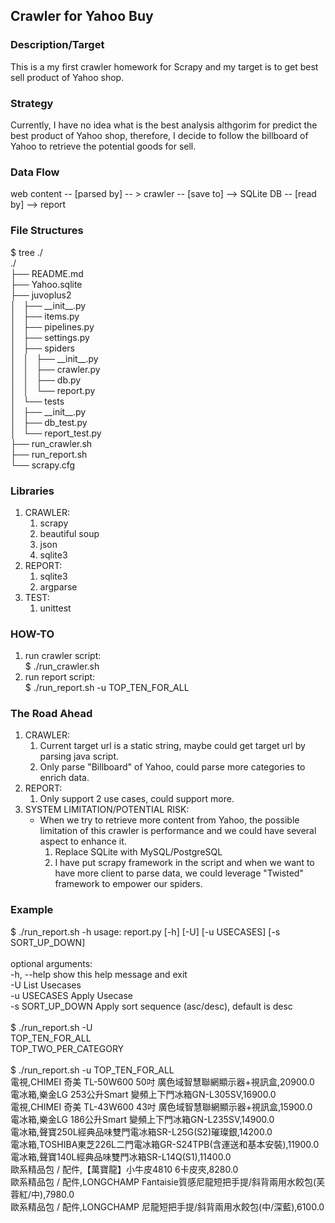 ## Crawler for Yahoo Buy

### Description/Target <br>
This is a my first crawler homework for Scrapy and my target is to get best sell product of Yahoo shop. <br>

### Strategy
Currently, I have no idea what is the best analysis althgorim for predict the best product of Yahoo shop, therefore, I decide to follow the billboard of Yahoo to retrieve the potential goods for sell.

### Data Flow <br>
web content -- [parsed by] -- > crawler -- [save to] --> SQLite DB -- [read by] --> report

### File Structures<br>
$ tree ./ <br>
./ <br>
├── README.md <br>
├── Yahoo.sqlite <br>
├── juvoplus2 <br>
│   ├── \_\_init\_\_.py <br>
│   ├── items.py <br>
│   ├── pipelines.py <br>
│   ├── settings.py <br>
│   ├── spiders <br>
│   │   ├── \_\_init\_\_.py <br>
│   │   ├── crawler.py <br>
│   │   ├── db.py <br>
│   │   └── report.py <br>
│   └── tests <br>
│       ├── \_\_init\_\_.py <br>
│       ├── db\_test.py <br>
│       └── report\_test.py <br>
├── run\_crawler.sh <br>
├── run\_report.sh <br>
└── scrapy.cfg <br>

### Libraries <br>
1. CRAWLER:
	1. scrapy
	2. beautiful soup
	3. json
	4. sqlite3
2. REPORT:
	1. sqlite3 
	2. argparse
3. TEST:
	1. unittest

### HOW-TO
1. run crawler script: <br> 
$ ./run_crawler.sh
2. run report script: <br> 
$ ./run_report.sh -u TOP\_TEN\_FOR\_ALL <br>

### The Road Ahead
1. CRAWLER:
	1. Current target url is a static string, maybe could get target url by parsing java script.
	2. Only parse "Billboard" of Yahoo, could parse more categories to enrich data.
2. REPORT:
	1. Only support 2 use cases, could support more.
3. SYSTEM LIMITATION/POTENTIAL RISK:
	* When we try to retrieve more content from Yahoo, the possible limitation of this crawler is performance and we could have several aspect to enhance it.
		1. Replace SQLite with MySQL/PostgreSQL
		2. I have put scrapy framework in the script and when we want to have more client to parse data, we could leverage "Twisted" framework to empower our spiders. 

### Example
$ ./run_report.sh -h
usage: report.py [-h] [-U] [-u USECASES] [-s SORT_UP_DOWN] <br>
<br>
optional arguments: <br>
  -h, --help       show this help message and exit <br>
  -U               List Usecases <br>
  -u USECASES      Apply Usecase <br>
  -s SORT_UP_DOWN  Apply sort sequence (asc/desc), default is desc  <br>
<br> 
$ ./run_report.sh -U <br>
TOP_TEN_FOR_ALL <br>
TOP_TWO_PER_CATEGORY <br>
<br>
$ ./run_report.sh -u TOP_TEN_FOR_ALL <br>
電視,CHIMEI 奇美 TL-50W600 50吋 廣色域智慧聯網顯示器+視訊盒,20900.0 <br>
電冰箱,樂金LG 253公升Smart 變頻上下門冰箱GN-L305SV,16900.0 <br>
電視,CHIMEI 奇美 TL-43W600 43吋 廣色域智慧聯網顯示器+視訊盒,15900.0 <br>
電冰箱,樂金LG 186公升Smart 變頻上下門冰箱GN-L235SV,14900.0 <br>
電冰箱,聲寶250L經典品味雙門電冰箱SR-L25G(S2)璀璨銀,14200.0 <br>
電冰箱,TOSHIBA東芝226L二門電冰箱GR-S24TPB(含運送和基本安裝),11900.0 <br>
電冰箱,聲寶140L經典品味雙門冰箱SR-L14Q(S1),11400.0 <br>
歐系精品包 / 配件,【萬寶龍】小牛皮4810   6卡皮夾,8280.0 <br>
歐系精品包 / 配件,LONGCHAMP Fantaisie質感尼龍短把手提/斜背兩用水餃包(芙蓉紅/中),7980.0 <br>
歐系精品包 / 配件,LONGCHAMP 尼龍短把手提/斜背兩用水餃包(中/深藍),6100.0 <br>
  

